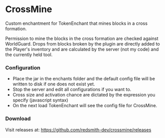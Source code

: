 # CrossMine
Custom enchantment for TokenEnchant that mines blocks in a cross formation.

Permission to mine the blocks in the cross formation are checked against WorldGuard.
Drops from blocks broken by the plugin are directly added to the Player's inventory and are calculated by the server (not my code) and the currently held tool.

### Configuration
+ Place the jar in the enchants folder and the default config file will be written to disk if one does not exist yet.
+ Stop the server and edit all configurations if you want to.
+ Cross size and activation chance are dictated by the expression you specify (javascript syntax)
+ On the next load TokenEnchant will see the config file for CrossMine.

### Download
Visit releases at: https://github.com/redsmith-dev/crossmine/releases
